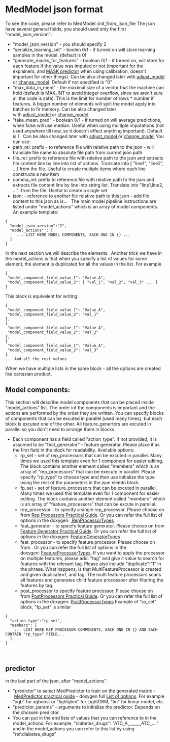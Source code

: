 # MedModel json format
To see the code, please refer to MedModel::init_from_json_file
The json have several general fields, you should used only the first "model_json_version":
 
- "model_json_version" - you should specify 2
- "serialize_learning_set" - boolen 0/1 - if turned on will store learning samples in the model. (default is 0)
- "generate_masks_for_features" - boolean 0/1 - if turned on, will store for each feature if the value was imputed or not (important for the explainers, and [MASK predictor](MedPredictor%20practical%20guide/MASK%20predictor%20-%20predict%20by_missing_value_subset) when using calibration, doesn't important for other things). Can be also changed later with [adjust_model ](/Medial%20Tools/adjust_model)or [change_model](/Medial%20Tools/change_model). Default if not specified is "0"
- "max_data_in_mem" - the maximal size of a vector that the machine can hold (default is MAX_INT to avoid integer overflow, since we aren't sure all the code is safe). This is the limit for number of rows * number if features. A bigger number of elements will split the model apply into batches to fir memory. Can be also changed later with [adjust_model ](/Medial%20Tools/adjust_model)or [change_model](/Medial%20Tools/change_model).
- "take_mean_pred" - boolean 0/1 - if turned on will average predictions, when false will use median. Useful when using multiple imputations (not used anywhere till now, so it doesn't effect anything important). Default is 1.  Can be also changed later with [adjust_model ](/Medial%20Tools/adjust_model)or [change_model](/Medial%20Tools/change_model)
You can use:
- path_rel: prefix - to reference file with relative path to the json - will translate file name to absolute file path from current json path
- file_rel: prefix to reference file with relative path to the json and extracts file content line by line into list of actions. Translate into [ "line1", "line2", ...] from the file. Useful to create multiple items where each line constructs a new item
- comma_rel: prefix to reference file with relative path to the json and extracts file content line by line into string list. Translate into "line1,line2, ..."  from the file. Useful to create a single set
- json: - reference to another file relative path to this json - add file content to this json as is...
 
The main model pipeline instructions are listed under "model_actions" which is an array of model components. An example template:
```
{
  "model_json_version":"2",
  "model_actions" : [
     ... LIST HERE MODEL COMPONENTS, EACH ONE IN {} ...
  ]
}
```
In the next section we will describe the elements. 
Another trick we have in the model_actions is that when you specify a list of values for some element, the element is duplicated for all the values in the list.
For example
 
```
{
 "model_component_field_value_1": "Value_A",
 "model_component_field_value_2": [ "val_1", "val_2", "val_3" ... ]
}
```
This block is equivelent for writing:
```
{
 "model_component_field_value_1": "Value_A",
 "model_component_field_value_2": "val_1"
},
{
 "model_component_field_value_1": "Value_A",
 "model_component_field_value_2": "val_2"
},
{
 "model_component_field_value_1": "Value_A",
 "model_component_field_value_2": "val_3"
}
... And all the rest values
```
When we have multiple lists in the same block - all the options are created like cartesian product. 
## Model components:
This section will describe model components that can be placed inside "model_actions" list. The order iof the components is important and the actions are performed by the order they are written.
You can specify blocks of components that can be excuted in parallel (used many times), but each block is excuted one of the other.
All feature_genertors are excuted in parallel so you don't need to arrange them in blocks.
- Each component has a field called "action_type". If not provided, it is assumed to be "feat_generator" - feature generator. Please place it as the first field in the block for readability. Available options:
  - rp_set - set of rep_processors that can be excuted in parallel. Many times we used this template even for 1 component for easier editing. The block contains another element called "members" which is an array of "rep_processors" that can be execute in parallel. Please specify "rp_type" to choose type and then use initialize the type using the rest of the parameters in the json elemtn block
  - fp_set - set of feature_processors that can be excuted in parallel. Many times we used this template even for 1 component for easier editing. The block contains another element called "members" which is an array of "feature_processors" that can be excute in parallel.
  - rep_processor - to specify a single rep_processor. Please choose on from [Rep Processors Practical Guide](../Rep%20Processors%20Practical%20Guide). Or you can refer the full list of options in the doxygen: [ RepProcessorTypes](http://node-01/Libs/html/RepProcess_8h.html#a2772b5cb2b32efafbbd8ba9440b9576a)
  - feat_generator - to specify feature generator. Please choose on from [Feature Generator Practical Guide](../Feature%20Generator%20Practical%20Guide). Or you can refer the full list of options in the doxygen: [FeatureGeneratorTypes](http://node-01/Libs/html/FeatureGenerator_8h.html#a109794c7f375415720a0af5dd3132023)
  - feat_processor - to specify feature processor. Please choose on from . Or you can refer the full list of options in the doxygen: [FeatureProcessorTypes](http://node-01/Libs/html/FeatureProcess_8h.html#ae648a97312d7df5b3f5cf01b19887334). If you want to apply the processor on multiple features, please add: "tag" and give it value to search for features with the relevant tag. Please also include "duplicate":"1" in the phrase. What happens, is that MultiFeatureProcessor is created and given duplicate=1, and tag. The multi feature processors scans all features and generates child feature processoer after filtering the features by tag.
  - post_processor to specify feature processor. Please choose on from [PostProcessors Practical Guide](../PostProcessors%20Practical%20Guide). Or you can refer the full list of options in the doxygen: [PostProcessorTypes](http://node-01/Libs/html/PostProcessor_8h.html#a1dab070b8206be89206ff19f321a1cfc)
Example of "rp_set" block, "fp_set" is similar
```
{
  "action_type":"rp_set",
  "members": [
    ... LIST HERE REP PROCESSOR COMPONENTS, EACH ONE IN {} AND EACH CONTAIN "rp_type" FIELD...
  ]
}
```
 
## predictor
in the last part of the json, after "model_actions".
- "predictor" to select MedPredictor to train on the generated matrix - [MedPredictor practical guide](../MedPredictor%20practical%20guide) - doxygen full [List of options](http://node-04/Libs/html/MedAlgoh.html#ab3f9aacffd8e29e833677299133ac4f0). For example "xgb" for xgboost or "lightgbm" for LightGBM, "lm" for linear model, etc.
- "predictor_params" - arguments to initialize the predictor. Depends on the chossen predictor.
- You can put in the end lists of values that you can reference to in the model_actions. For example, "diabetes_drugs": "ATC_A______,ATC_...." and in the model_actions you can refer to this list by using "ref:diabetes_drugs"
